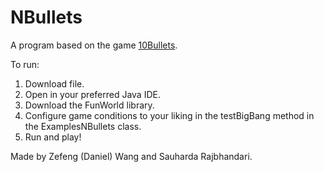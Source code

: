 # NBullets
A program based on the game [10Bullets](https://www.crazygames.com/game/10-bullets).

To run:
1. Download file.
2. Open in your preferred Java IDE.
3. Download the FunWorld library.
4. Configure game conditions to your liking in the testBigBang method in the ExamplesNBullets class.
5. Run and play!

Made by Zefeng (Daniel) Wang and Sauharda Rajbhandari.
